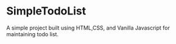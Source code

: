 # SimpleTodoList
A simple project built using HTML,CSS, and Vanilla Javascript for maintaining todo list.  

